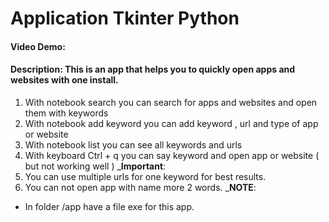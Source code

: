 # Application Tkinter Python
#### Video Demo:  <URL HERE>
#### Description: This is an app that helps you to quickly open apps and websites with one install.
1. With notebook search you can search for apps and websites and open them with keywords 
2. With notebook add keyword you can add keyword , url and type of app or website 
3. With notebook list you can see all keywords and urls
4. With keyboard Ctrl + q you can say keyword and open app or website ( but not working well )
_**Important**: 
1. You can use multiple urls for one keyword for best results.
2. You can not open app with name more 2 words.
_**NOTE**:
- In folder /app have a file exe for this app.